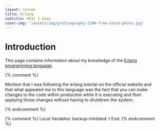 ```yaml
---
layout: resume
title: Erlang
subtitle: What I know
cover-img: "/assets/img/gratisography-224H-free-stock-photo.jpg"
---
```


# Introduction

This page contains information about my knowledge of the [Erlang programming language](https://www.erlang.org/).


{% comment %}

Mention that I was following the erlang tutorial on the official website and that what appealed me to this
language was the fact that you can make changes to the code within production while it is executing and then
applying those changes without having to shutdown the system.

{% endcomment %}

{% comment %}
Local Variables:
backup-inhibited: t
End:
{% endcomment %}
